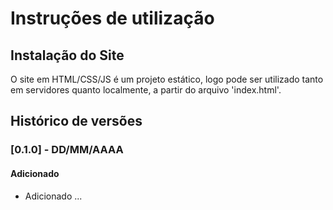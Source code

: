 # Instruções de utilização

## Instalação do Site

O site em HTML/CSS/JS é um projeto estático, logo pode ser utilizado tanto em servidores quanto localmente, a partir do arquivo 'index.html'.

## Histórico de versões

### [0.1.0] - DD/MM/AAAA
#### Adicionado
- Adicionado ...